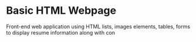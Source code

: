 # Basic HTML Webpage
Front-end web application using HTML lists, images elements, tables, forms to display resume information along with con
